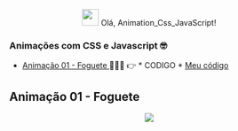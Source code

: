 <div align="center">
   <img src="https://raw.githubusercontent.com/iampavangandhi/iampavangandhi/master/gifs/Hi.gif" width="30px"> Olá, Animation_Css_JavaScript! </h2>
</div>

### Animações com CSS e Javascript 🤓
* [ Animação 01 - Foguete ](#id00) 👩‍🚀🚀       👉 * CODIGO * [ Meu código ](https://github.com/MichelKitundi/Animation_Css_JavaScript/tree/main/ani_foguete)



##   Animação  01 - Foguete <a name="id00"></a>
<div align="center">
 <img src="https://user-images.githubusercontent.com/72812066/149570540-778046c8-8673-43ea-9c9e-5f567eebd823.gif">
</div>

